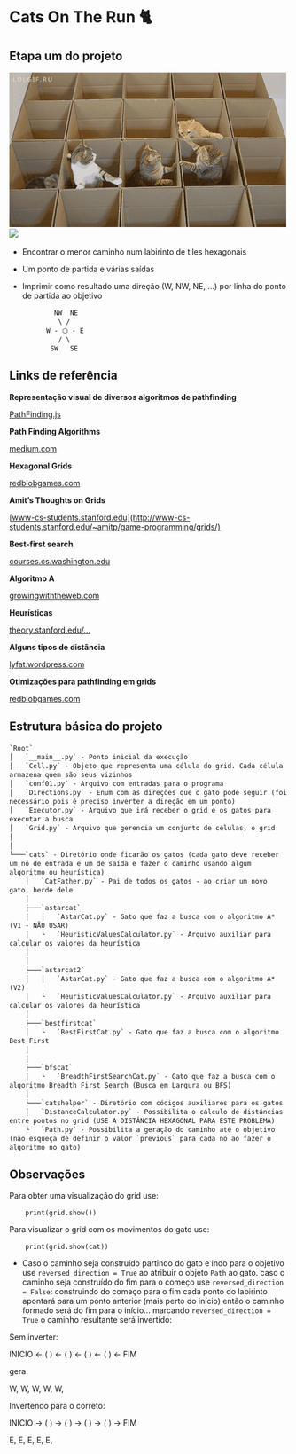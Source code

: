 # Cats On The Run 🐈

## Etapa um do projeto

![](imgs/maze01.gif)
![](imgs/exit.gif)

* Encontrar o menor caminho num labirinto de tiles hexagonais
* Um ponto de partida e várias saídas
* Imprimir como resultado uma direção (W, NW, NE, ...) por linha do ponto de partida ao objetivo


			  NW  NE
	    	   \ /
			W - ⬡ - E
			   / \ 
			 SW   SE

## Links de referência

**Representação visual de diversos algoritmos de pathfinding**

[PathFinding.js](https://qiao.github.io/PathFinding.js/visual/)


**Path Finding Algorithms**

[medium.com](https://medium.com/omarelgabrys-blog/path-finding-algorithms-f65a8902eb40)

**Hexagonal Grids**

[redblobgames.com](https://www.redblobgames.com/grids/hexagons/)


**Amit’s Thoughts on Grids**

[www-cs-students.stanford.edu](http://www-cs-students.stanford.edu/~amitp/game-programming/grids/)


**Best-first search**

[courses.cs.washington.edu](https://courses.cs.washington.edu/courses/cse326/03su/homework/hw3/bestfirstsearch.html)

**Algoritmo A**

[growingwiththeweb.com](https://www.growingwiththeweb.com/2012/06/a-pathfinding-algorithm.html)

**Heurísticas**

[theory.stanford.edu/...](http://theory.stanford.edu/~amitp/GameProgramming/Heuristics.html)

**Alguns tipos de distância**

[lyfat.wordpress.com](https://lyfat.wordpress.com/2012/05/22/euclidean-vs-chebyshev-vs-manhattan-distance/)

**Otimizações para pathfinding em grids**

[redblobgames.com](https://www.redblobgames.com/pathfinding/grids/algorithms.html)


## Estrutura básica do projeto


	`Root`
	│   `__main__.py` - Ponto inicial da execução
	│   `Cell.py` - Objeto que representa uma célula do grid. Cada célula armazena quem são seus vizinhos
	│   `conf01.py` - Arquivo com entradas para o programa
	│   `Directions.py` - Enum com as direções que o gato pode seguir (foi necessário pois é preciso inverter a direção em um ponto)
	│   `Executor.py` - Arquivo que irá receber o grid e os gatos para executar a busca
	│   `Grid.py` - Arquivo que gerencia um conjunto de células, o grid
	│
	│
	└───`cats` - Diretório onde ficarão os gatos (cada gato deve receber um nó de entrada e um de saída e fazer o caminho usando algum algoritmo ou heurística)
	    │   `CatFather.py` - Pai de todos os gatos - ao criar um novo gato, herde dele
	    │
	    ├───`astarcat` 
	    │   │   `AstarCat.py` - Gato que faz a busca com o algoritmo A* (V1 - NÃO USAR)
	    │   └   `HeuristicValuesCalculator.py` - Arquivo auxiliar para calcular os valores da heurística
	    │   
	    │
	    ├───`astarcat2`
	    │   │   `AstarCat.py` - Gato que faz a busca com o algoritmo A* (V2)
	    │   └   `HeuristicValuesCalculator.py` - Arquivo auxiliar para calcular os valores da heurística
	    │
	    ├───`bestfirstcat` 
	    │   └   `BestFirstCat.py` - Gato que faz a busca com o algoritmo Best First
	    │   
	    │
	    ├───`bfscat`
	    │   └   `BreadthFirstSearchCat.py` - Gato que faz a busca com o algoritmo Breadth First Search (Busca em Largura ou BFS) 
	    │
	    └───`catshelper` - Diretório com códigos auxiliares para os gatos
		│   `DistanceCalculator.py` - Possibilita o cálculo de distâncias entre pontos no grid (USE A DISTÂNCIA HEXAGONAL PARA ESTE PROBLEMA)
		└   `Path.py` - Possibilita a geração do caminho até o objetivo (não esqueça de definir o valor `previous` para cada nó ao fazer o algoritmo no gato)
        

## Observações

Para obter uma visualização do grid use:

		print(grid.show())

Para visualizar o grid com os movimentos do gato use:

		print(grid.show(cat))


* Caso o caminho seja construído partindo do gato e indo para o objetivo use `reversed_direction = True` ao atribuir o objeto `Path` ao gato. caso o caminho seja construído do fim para o começo use `reversed_direction = False`: construindo do começo para o fim cada ponto do labirinto apontará para um ponto anterior (mais perto do início) então o caminho formado será do fim para o início... marcando `reversed_direction = True` o caminho resultante será invertido:


Sem inverter:

INICIO <- ( ) <- ( ) <- ( ) <- ( ) <- FIM

gera:

W, W, W, W, W,

Invertendo para o correto:

INICIO -> ( ) -> ( ) -> ( ) -> ( ) -> FIM

E, E, E, E, E,
